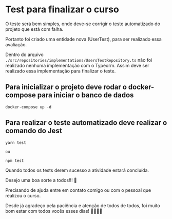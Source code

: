 # Test para finalizar o curso

O teste será bem simples, onde deve-se corrigir o teste automatizado do projeto que está com falha.

Portanto foi criado uma entidade nova (UserTest), para ser realizado essa avaliação.

Dentro do arquivo `./src/repositories/implementations/UsersTestRepository.ts` não foi realizado nenhuma implementação com o Typeorm. Assim deve ser realizado essa implementação para finalizar o teste.

## Para inicializar o projeto deve rodar o docker-compose para iniciar o banco de dados

```
docker-compose up -d
```

## Para realizar o teste automatizado deve realizar o comando do Jest

```
yarn test

ou

npm test
```

Quando todos os tests derem sucesso a atividade estará concluída.

Desejo uma boa sorte a todos!!! :rocket:

Precisando de ajuda entre em contato comigo ou com o pessoal que realizou o curso.

Desde já agradeço pela paciência e atenção de todos de todos, foi muito bom estar com todos vocês esses dias! :rocket::rocket::rocket::rocket:
